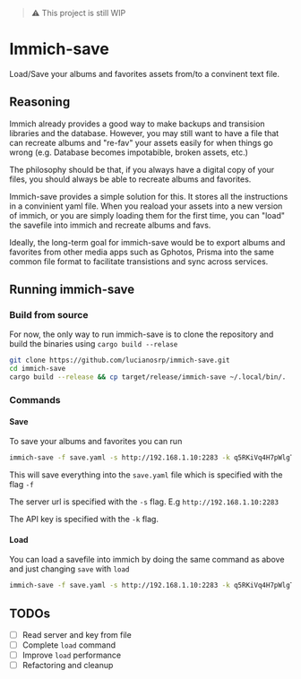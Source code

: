 > ⚠️ This project is still WIP

# Immich-save
Load/Save your albums and favorites assets from/to a convinent text file.

## Reasoning 
Immich already provides a good way to make backups and transision libraries and the database.
However, you may still want to have a file that can recreate albums and "re-fav" your assets easily for when things go wrong (e.g. Database becomes impotabible, broken assets, etc.)

The philosophy should be that, if you always have a digital copy of your files, you should always be able to recreate albums and favorites.

Immich-save provides a simple solution for this. 
It stores all the instructions in a convinient yaml file. 
When you reaload your assets into a new version of immich, or you are simply loading them for the first time, you can "load" the savefile into immich and recreate albums and favs.

Ideally, the long-term goal for immich-save would be to export albums and favorites from other media apps such as Gphotos, Prisma into the same common file format to facilitate transistions and sync across services.

## Running immich-save
### Build from source
For now, the only way to run immich-save is to clone the repository and build the binaries using `cargo build --relase`

```bash
git clone https://github.com/lucianosrp/immich-save.git
cd immich-save
cargo build --release && cp target/release/immich-save ~/.local/bin/. 
```


### Commands 
#### Save
To save your albums and favorites you can run
```bash
immich-save -f save.yaml -s http://192.168.1.10:2283 -k q5RKiVq4H7pWlgTyYe840xuBc save
```

This will save everything into the `save.yaml` file which is specified with the flag `-f` 

The server url is specified with the `-s` flag. E.g `http://192.168.1.10:2283`

The API key is specified with the `-k` flag.

#### Load

You can load a savefile into immich by doing the same command as above and just changing `save` with `load`


```bash
immich-save -f save.yaml -s http://192.168.1.10:2283 -k q5RKiVq4H7pWlgTyYe840xuBc load
```


## TODOs
- [ ] Read server and key from file
- [ ] Complete `load` command
- [ ] Improve `load` performance
- [ ] Refactoring and cleanup 